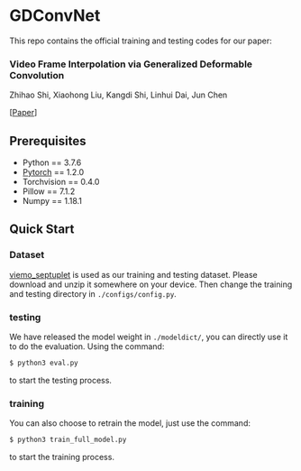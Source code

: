 # GDConvNet
This repo contains the official training and testing codes for our paper:

### Video Frame Interpolation via Generalized Deformable Convolution

Zhihao Shi, Xiaohong Liu, Kangdi Shi, Linhui Dai, Jun Chen

[[Paper]()] 

## Prerequisites
- Python == 3.7.6 
- [Pytorch](https://pytorch.org/) == 1.2.0  
- Torchvision == 0.4.0
- Pillow == 7.1.2
- Numpy == 1.18.1

## Quick Start
### Dataset
[viemo_septuplet](http://data.csail.mit.edu/tofu/dataset/vimeo_septuplet.zip) is used as our training and testing dataset. Please download and unzip it somewhere on your device. Then change the training and testing directory in ```./configs/config.py```.

### testing
We have released the model weight in ```./modeldict/```, you can directly use it to do the evaluation.
Using the command:
```bash
$ python3 eval.py
```
to start the testing process.

### training
You can also choose to retrain the model, just use the command:
```bash
$ python3 train_full_model.py
```
to start the training process.

